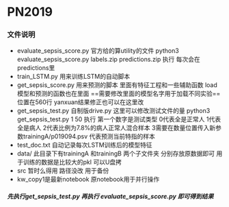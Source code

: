 # PN2019

### 文件说明

- evaluate_sepsis_score.py 官方给的算utility的文件 python3 evaluate_sepsis_score.py labels.zip predictions.zip 执行 每次会在predictions里
- train_LSTM.py 用来训练LSTM的自动脚本
- get_sepsis_score.py 用来预测的脚本 里面有特征工程和一些辅助函数 load模型和预测的函数也在里面 ==需要修改里面的模型名字用于加载不同实验== 位置在560行 yanxuan结果修正也可以在这里改
- get_sepsis_test.py 自制版drive.py 这里可以修改测试文件的量 python3 get_sepsis_test.py 1 50 执行 第一个数字是测试类型 0代表全是正常人 1代表全是病人 2代表比例为7.8%的病人正常人混合样本 3需要在数量位置传入新参数trainingA/p019094.psv 代表预测当前特指的样本
- test_doc.txt 自动记录每次LSTM训练后的模型特征
- data/ 此目录下有trainingA 和trainingB 两个子文件夹 分别存放原数据即可 用于训练的数据是比较大的pkl 可以U盘拷
- src 暂时么得用 路径没改 用于备份
- kw_copy1是最新notebook 原notebook用于并行操作

##### 先执行get_sepsis_test.py 再执行 evaluate_sepsis_score.py 即可得到结果
